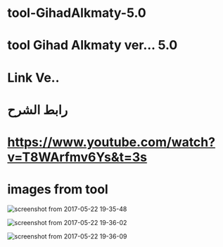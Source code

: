 # tool-GihadAlkmaty-5.0
# tool Gihad Alkmaty ver... 5.0
# Link Ve.. 
# رابط الشرح 
# https://www.youtube.com/watch?v=T8WArfmv6Ys&t=3s
# images from tool
![screenshot from 2017-05-22 19-35-48](https://cloud.githubusercontent.com/assets/25440152/26329745/f111546a-3f48-11e7-8305-9799bae252cf.png)

![screenshot from 2017-05-22 19-36-02](https://cloud.githubusercontent.com/assets/25440152/26329749/f2efdd88-3f48-11e7-8f36-4b1a3c5c7527.png)

![screenshot from 2017-05-22 19-36-09](https://cloud.githubusercontent.com/assets/25440152/26329750/f4b12046-3f48-11e7-9d07-6fcf857d24a6.png)
